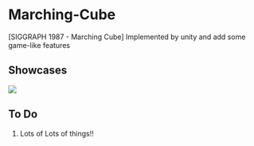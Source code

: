 # Marching-Cube
[SIGGRAPH 1987 - Marching Cube] Implemented by unity and add some game-like features

## Showcases
![](http://emal.iptime.org/nextcloud/index.php/s/3i99KEAnMdpMjsZ/preview)

## To Do
1. Lots of Lots of things!!
